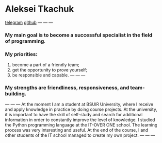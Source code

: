 # Aleksei Tkachuk
[telegram](https://t.me/Aleksei_Tkachuk)
[github](https://t.me/Aleksei_Tkachuk)
— — —
### My main goal is to become a successful specialist in the field of programming.
### My priorities: 
1. become a part of a friendly team;
2. get the opportunity to prove yourself;
3. be responsible and capable.
— — —
### My strengths are friendliness, responsiveness, and team-building.
— — —
At the moment I am a student at BSUIR University, where I receive and apply knowledge in practice by doing course projects. At the university, it is important to have the skill of self-study and search for additional information in order to constantly improve the level of knowledge.
I studied the Python programming language at the IT-OVER ONE school. The learning process was very interesting and useful. At the end of the course, I and other students of the IT school managed to create my own project.
— — —
